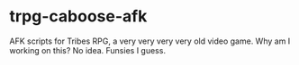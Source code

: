 # trpg-caboose-afk
AFK scripts for Tribes RPG, a very very very very old video game. Why am I working on this? No idea. Funsies I guess.
